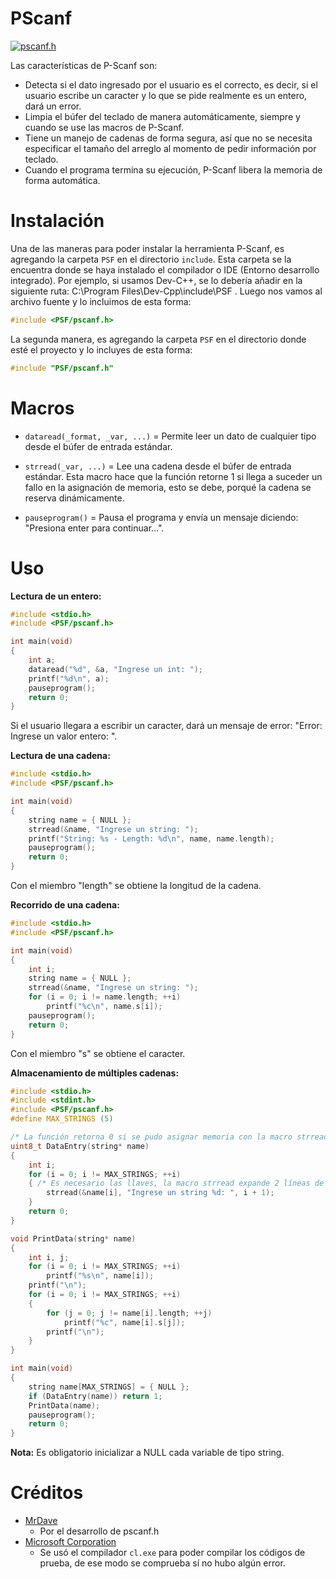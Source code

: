 # PScanf
[![pscanf.h](https://shields.southcla.ws/badge/PSCANF-V2.0-2f2f2f.svg?style=flat-square)](https://github.com/MrDave1999/pscanf.h)

Las características de P-Scanf son:

- Detecta si el dato ingresado por el usuario es el correcto, es decir, si el usuario escribe un caracter y lo que se pide realmente es un entero, dará un error.
- Limpia el búfer del teclado de manera automáticamente, siempre y cuando se use las macros de P-Scanf.
- Tiene un manejo de cadenas de forma segura, así que no se necesita especificar el tamaño del arreglo al momento de pedir información por teclado.
- Cuando el programa termina su ejecución, P-Scanf libera la memoria de forma automática.

# Instalación

Una de las maneras para poder instalar la herramienta P-Scanf, es agregando la carpeta `PSF` en el directorio `include`. Esta carpeta se la encuentra donde se haya instalado el compilador o IDE (Entorno desarrollo integrado).
Por ejemplo, si usamos Dev-C++, se lo debería añadir en la siguiente ruta: C:\Program Files\Dev-Cpp\include\PSF .
Luego nos vamos al archivo fuente y lo incluimos de esta forma:
```C
#include <PSF/pscanf.h>
```
La segunda manera, es agregando la carpeta `PSF` en el directorio donde esté el proyecto y lo incluyes de esta forma:
```C
#include "PSF/pscanf.h"
```

# Macros

- `dataread(_format, _var, ...)` = Permite leer un dato de cualquier tipo desde el búfer de entrada estándar.

- `strread(_var, ...)` = Lee una cadena desde el búfer de entrada estándar. Esta macro hace que la función retorne 1 si llega a suceder un fallo en la asignación de memoria, esto se debe, porqué la cadena se reserva dinámicamente. 

- `pauseprogram()` = Pausa el programa y envía un mensaje diciendo: "Presiona enter para continuar...".

# Uso

**Lectura de un entero:**
```C
#include <stdio.h>
#include <PSF/pscanf.h>

int main(void)
{
	int a;
	dataread("%d", &a, "Ingrese un int: ");
	printf("%d\n", a);
	pauseprogram();
	return 0;
}
```
Si el usuario llegara a escribir un caracter, dará un mensaje de error: "Error: Ingrese un valor entero: ".

**Lectura de una cadena:**
```C
#include <stdio.h>
#include <PSF/pscanf.h>

int main(void)
{
	string name = { NULL }; 
	strread(&name, "Ingrese un string: ");
	printf("String: %s - Length: %d\n", name, name.length);
	pauseprogram();
	return 0;
}
```
Con el miembro "length" se obtiene la longitud de la cadena.

**Recorrido de una cadena:**
```C
#include <stdio.h>
#include <PSF/pscanf.h>

int main(void)
{
	int i;
	string name = { NULL }; 
	strread(&name, "Ingrese un string: ");
	for (i = 0; i != name.length; ++i)
		printf("%c\n", name.s[i]);
	pauseprogram();
	return 0;
}
```
Con el miembro "s" se obtiene el caracter.

**Almacenamiento de múltiples cadenas:**
```C
#include <stdio.h>
#include <stdint.h>
#include <PSF/pscanf.h>
#define MAX_STRINGS (5)

/* La función retorna 0 si se pudo asignar memoria con la macro strread, de lo contrario, devuelve 1. */
uint8_t DataEntry(string* name)
{
	int i;
	for (i = 0; i != MAX_STRINGS; ++i)
	{ /* Es necesario las llaves, la macro strread expande 2 líneas de códigoa. */
		strread(&name[i], "Ingrese un string %d: ", i + 1);
	}
	return 0;
}

void PrintData(string* name)
{
	int i, j;
	for (i = 0; i != MAX_STRINGS; ++i)
		printf("%s\n", name[i]);
	printf("\n");
	for (i = 0; i != MAX_STRINGS; ++i)
	{
		for (j = 0; j != name[i].length; ++j)
			printf("%c", name[i].s[j]);
		printf("\n");
	}
}

int main(void)
{
	string name[MAX_STRINGS] = { NULL };
	if (DataEntry(name)) return 1;
	PrintData(name);
	pauseprogram();
	return 0;
}
```

**Nota:** Es obligatorio inicializar a NULL cada variable de tipo string.

# Créditos

- [MrDave](https://github.com/MrDave1999) 
	- Por el desarrollo de pscanf.h
- [Microsoft Corporation](https://github.com/Microsoft) 
	- Se usó el compilador `cl.exe` para poder compilar los códigos de prueba, de ese modo se comprueba sí no hubo algún error.
